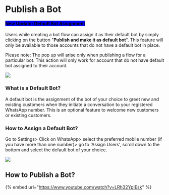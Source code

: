 # Publish a Bot

#### <mark style="background-color:blue;">New Update: Default Bot Assignment</mark>&#x20;

Users while creating a bot flow can assign it as their default bot by simply clicking on the button "**Publish and make it as default bot**". This feature will only be available to those accounts that do not have a default bot in place.&#x20;

Please note: The pop up will arise only when publishing a flow for a particular bot. This action will only work for account that do not have default bot assigned to their account.&#x20;

![](<../../.gitbook/assets/image (13).png>)

### What is a Default Bot?

A default bot is the assignment of the bot of your choice to greet new and existing customers when they initiate a conversation to your registered WhatsApp number. This is an optional feature to welcome new customers or existing customers.&#x20;

### How to Assign a Default Bot?

Go to Settings> Click on WhatsApp> select the preferred mobile number (if you have more than one number)> go to 'Assign Users', scroll down to the bottom and select the default bot of your choice.&#x20;

![](<../../.gitbook/assets/image (22).png>)

## How to Publish a Bot?

{% embed url="https://www.youtube.com/watch?v=LRh32YpIEsk" %}
